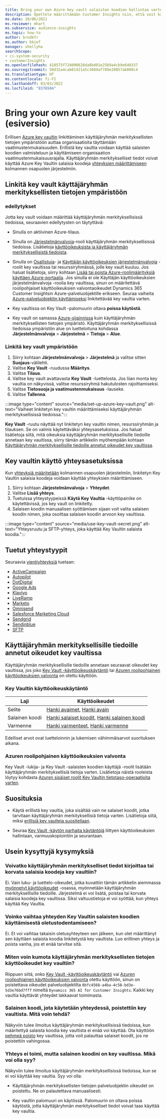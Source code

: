 ```yaml
---
title: Bring your own Azure key vault salaisten koodien hallintaa varten
description: Opettele määrittämään Customer Insights niin, että voit käyttää omaa Azure key vaultia.
ms.date: 10/06/2021
ms.reviewer: mhart
ms.subservice: audience-insights
ms.topic: how-to
author: brndkfr
ms.author: bkief
manager: shellyha
searchScope:
- ci-system-security
- customerInsights
ms.openlocfilehash: 418575f724090628da8bd01e2569a4cb9e646337
ms.sourcegitcommit: 50d32a4cab01421a5c3689af789e20857ab009c4
ms.translationtype: HT
ms.contentlocale: fi-FI
ms.lasthandoff: 03/03/2022
ms.locfileid: "8376504"
---
```

# <a name="bring-your-own-azure-key-vault-preview"></a>Bring your own Azure key vault (esiversio)

Erillisen [Azure key vaultin](/azure/key-vault/general/basic-concepts) linkittäminen käyttäjäryhmän merkityksellisten tietojen ympäristöön auttaa organisaatioita täyttämään vaatimustenmukaisuuden.
Erillistä key vaultia voidaan käyttää salaisten koodien valmisteluun ja käyttämiseen organisaation vaatimustenmukaisuusrajalla. Käyttäjäryhmän merkitykselliset tiedot voivat käyttää Azure Key Vaultin salaisia koodeja [yhteyksien määrittämiseen](connections.md) kolmannen osapuolen järjestelmiin.

## <a name="link-the-key-vault-to-the-audience-insights-environment"></a>Linkitä key vault käyttäjäryhmän merkityksellisten tietojen ympäristöön

### <a name="prerequisites"></a>edellytykset

Jotta key vault voidaan määrittää käyttäjäryhmän merkityksellisissä tiedoissa, seuraavien edellytysten on täytyttävä:

- Sinulla on aktiivinen Azure-tilaus.

- Sinulla on  [Järjestelmänvalvoja](permissions.md#admin)-rooli käyttäjäryhmän merkityksellisissä tiedoissa. Lisätietoja [käyttöoikeuksista ja käyttäjäryhmän merkityksellisistä tiedoista](permissions.md#assign-roles-and-permissions).

- Sinulla on [Osallistuja](/azure/role-based-access-control/built-in-roles#contributor)- ja [Käyttäjän käyttöoikeuksien järjestelmänvalvoja](/azure/role-based-access-control/built-in-roles#user-access-administrator) -roolit key vaultissa tai resurssiryhmässä, jolle key vault kuuluu. Jos haluat lisätietoja, siirry kohtaan [Lisää tai poista Azure-roolimäärityksiä käyttäen Azure-portaalia](/azure/role-based-access-control/role-assignments-portal). Jos sinulla ei ole Käyttäjän käyttöoikeuksien järjestelmänvalvoja -roolia key vaultissa, sinun on määritettävä roolipohjaiset käyttöoikeuksien valvontaoikeudet Dynamics 365 Customer Insightsin Azure-palveluobjektille erikseen. Seuraa vaiheita [Azure-palveluobjektin käyttämiseksi](connect-service-principal.md) linkitettävää key vaultia varten.

- Key vaultissa on Key Vault -palomuurin oltava **poissa käytöstä**.

- Key vault on samassa [Azure-sijainnissa](https://azure.microsoft.com/global-infrastructure/geographies/#overview) kuin käyttäjäryhmän merkityksellisten tietojen ympäristö. Käyttäjäryhmän merkityksellisissä tiedoissa ympäristön alue on luetteloituna kohdassa **Järjestelmänvalvoja** > **Järjestelmä** > **Tietoja** > **Alue**.

### <a name="link-a-key-vault-to-the-environment"></a>Linkitä key vault ympäristöön

1. Siirry kohtaan **Järjestelmänvalvoja** > **Järjestelmä** ja valitse sitten **Suojaus**-välilehti.
1. Valitse **Key Vault** -ruudussa **Määritys**.
1. Valitse **Tilaus**.
1. Valitse key vault avattavasta **Key Vault** -luettelosta. Jos liian monta key vaultia on näkyvissä, valitse resurssiryhmä hakutulosten rajoittamiseksi.
1. Valitse **Tietosuoja ja vaatimustenmukaisuus** -lauseke.
1. Valitse **Tallenna**.

:::image type="content" source="media/set-up-azure-key-vault.png" alt-text="Vaiheet linkitetyn key vaultin määrittämiseksi käyttäjäryhmän merkityksellisissä tiedoissa.":::

**Key Vault** -ruutu näyttää nyt linkitetyn key vaultin nimen, resurssiryhmän ja tilauksen. Se on valmis käytettäväksi yhteysasetuksissa.
Jos haluat lisätietoja siitä, mitä oikeuksia käyttäjäryhmän merkityksellisille tiedoille annetaan key vaultissa, siirry tämän artikkelin myöhempään kohtaan [Käyttäjäryhmän merkityksellisille tiedoille annetut oikeudet key vaultissa](#permissions-granted-on-the-key-vault-to-audience-insights).

## <a name="use-the-key-vault-in-the-connection-setup"></a>Key vaultin käyttö yhteysasetuksissa

Kun [yhteyksiä määritetään](connections.md) kolmannen osapuolen järjestelmiin, linkitetyn Key Vaultin salaisia koodeja voidaan käyttää yhteyksien määrittämiseen.

1. Siirry kohtaan **Järjestelmänvalvoja** > **Yhteydet**.
1. Valitse **Lisää yhteys**.
1. Tuetuissa yhteystyypeissä **Käytä Key Vaultia** -käyttöpainike on käytettävissä, jos key vault on linkitetty.
1. Salaisen koodin manuaalisen syöttämisen sijaan voit valita salaisen koodin nimen, joka osoittaa salaisen koodin arvoon key vaultissa.

:::image type="content" source="media/use-key-vault-secret.png" alt-text="Yhteysruutu ja SFTP-yhteys, joka käyttää Key Vaultin salaista koodia.":::

## <a name="supported-connection-types"></a>Tuetut yhteystyypit

Seuraavia [vientiyhteyksiä](export-destinations.md) tuetaan:

* [ActiveCampaign](export-active-campaign.md)
* [Autopilot](export-autopilot.md)
* [DotDigital](export-dotdigital.md)
* [Google Ads](export-google-ads.md)
* [Klaviyo](export-klaviyo.md)
* [LiveRamp](export-liveramp.md)
* [Marketo](export-marketo.md)
* [Omnisend](export-omnisend.md)
* [Salesforce Marketing Cloud](export-salesforce.md)
* [Sendgrid](export-sendgrid.md)
* [Sendinblue](export-sendinblue.md)
* [SFTP](export-sftp.md)

## <a name="permissions-granted-on-the-key-vault-to-audience-insights"></a>Käyttäjäryhmän merkityksellisille tiedoille annetut oikeudet key vaultissa

Käyttäjäryhmän merkityksellisille tiedoille annetaan seuraavat oikeudet key vaultissa, jos joko [Key Vault -käyttöoikeuskäytäntö](/azure/key-vault/general/assign-access-policy?tabs=azure-portal) tai [Azuren roolipohjainen käyttöoikeuksien valvonta](/azure/key-vault/general/rbac-guide?tabs=azure-cli) on otettu käyttöön.

### <a name="key-vault-access-policy"></a>Key Vaultin käyttöoikeuskäytäntö

| Laji        | Käyttöoikeudet          |
| ----------- | -------------------- |
| Selite         | [Hanki avaimet](/rest/api/keyvault/get-keys), [Hanki avain](/rest/api/keyvault/get-key)                                 |
| Salainen koodi      | [Hanki salaiset koodit](/rest/api/keyvault/get-secrets), [Hanki salainen koodi](/rest/api/keyvault/get-secret)                     |
| Varmenne | [Hanki varmenteet](/rest/api/keyvault/get-certificates), [Hanki varmenne](/rest/api/keyvault/get-certificate) |

Edelliset arvot ovat luetteloinnin ja lukemisen vähimmäisarvot suorituksen aikana.

### <a name="azure-role-based-access-control"></a>Azuren roolipohjainen käyttöoikeuksien valvonta

Key Vault -lukija- ja Key Vault -salaisten koodien käyttäjä -roolit lisätään käyttäjäryhmän merkityksellisiä tietoja varten. Lisätietoja näistä rooleista löytyy kohdasta [Azuren sisäiset roolit Key Vaultin tietotaso-operaatioita varten](/azure/key-vault/general/rbac-guide?tabs=azure-cli).

## <a name="recommendations"></a>Suosituksia

- Käytä erillistä key vaultia, joka sisältää vain ne salaiset koodit, jotka tarvitaan käyttäjäryhmän merkityksellisiä tietoja varten. Lisätietoja siitä, miksi [erillisiä key vaulteja suositellaan](/azure/key-vault/general/best-practices#why-we-recommend-separate-key-vaults).

- Seuraa [Key Vault -käytön parhaita käytäntöjä](/azure/key-vault/general/best-practices#turn-on-logging) liittyen käyttöoikeuksien hallintaan, varmuuskopiointiin ja seurantaan.

## <a name="frequently-asked-questions"></a>Usein kysyttyjä kysymyksiä

### <a name="can-audience-insights-write-secrets-or-overwrite-secrets-into-the-key-vault"></a>Voivatko käyttäjäryhmän merkitykselliset tiedot kirjoittaa tai korvata salaisia koodeja key vaultiin?

Ei. Vain luku- ja luettelo-oikeudet, jotka kuvattiin tämän artikkelin aiemmassa [myönnetyt käyttöoikeudet](#permissions-granted-on-the-key-vault-to-audience-insights) -osassa, myönnetään käyttäjäryhmän merkityksellisille tiedoille. Järjestelmä ei voi lisätä, poistaa tai korvata salaisia koodeja key vaultissa. Siksi valtuustietoja ei voi syöttää, kun yhteys käyttää Key Vaultia.

### <a name="can-i-change-a-connection-from-using-key-vault-secrets-to-default-authentication"></a>Voinko vaihtaa yhteyden Key Vaultin salaisten koodien käyttämisestä oletustodentamiseen?

Ei. Et voi vaihtaa takaisin oletusyhteyteen sen jälkeen, kun olet määrittänyt sen käyttäen salaista koodia linkitetystä key vaultista. Luo erillinen yhteys ja poista vanha, jos et enää tarvitse sitä.

### <a name="how-can-i-revoke-access-to-a-key-vault-for-audience-insights"></a>Miten voin kumota käyttäjäryhmän merkityksellisten tietojen käyttöoikeudet key vaultiin?

Riippuen siitä, onko [Key Vault -käyttöoikeuskäytäntö](/azure/key-vault/general/assign-access-policy?tabs=azure-portal) vai [Azuren roolipohjainen käyttöoikeuksien valvonta](/azure/key-vault/general/rbac-guide?tabs=azure-cli) otettu käyttöön, sinun on poistettava oikeudet palveluobjektilta `0bfc4568-a4ba-4c58-bd3e-5d3e76bd7fff` nimeltä `Dynamics 365 AI for Customer Insights`. Kaikki key vaultia käyttävät yhteydet lakkaavat toimimasta.

### <a name="a-secret-thats-used-in-a-connection-got-removed-from-the-key-vault-what-can-i-do"></a>Salainen koodi, jota käytetään yhteydessä, poistettiin key vaultista. Mitä voin tehdä?

Näkyviin tulee ilmoitus käyttäjäryhmän merkityksellisissä tiedoissa, kun määritettyä salaista koodia key vaultista ei enää voi käyttää. Ota käyttöön [pehmeä poisto](/azure/key-vault/general/soft-delete-overview) key vaultissa, jotta voit palauttaa salaiset koodit, jos ne poistettiin vahingossa.

### <a name="a-connection-doesnt-work-but-my-secret-is-in-the-key-vault-what-might-be-the-cause"></a>Yhteys ei toimi, mutta salainen koodini on key vaultissa. Mikä voi olla syy?

Näkyviin tulee ilmoitus käyttäjäryhmän merkityksellisissä tiedoissa, kun se ei voi käyttää key vaultia. Syy voi olla:

- Käyttäjäryhmän merkityksellisten tietojen palveluobjektin oikeudet on poistettu. Ne on palautettava manuaalisesti.

- Key vaultin palomuuri on käytössä. Palomuurin on oltava poissa käytöstä, jotta käyttäjäryhmän merkitykselliset tiedot voivat taas käyttää key vaultia.
